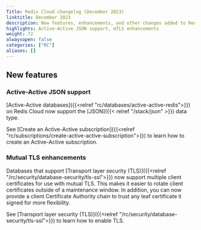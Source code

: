 ```yaml
---
Title: Redis Cloud changelog (December 2023)
linktitle: December 2023
description: New features, enhancements, and other changes added to Redis Cloud during December 2023.
highlights: Active-Active JSON support, mTLS enhancements
weight: 72
alwaysopen: false
categories: ["RC"]
aliases: []
---
```


## New features

### Active-Active JSON support

[Active-Active databases]({{<relref "rc/databases/active-active-redis">}}) on Redis Cloud now support the [JSON]({{< relref "/stack/json" >}}) data type. 

See [Create an Active-Active subscription]({{<relref "rc/subscriptions/create-active-active-subscription">}}) to learn how to create an Active-Active subscription.

### Mutual TLS enhancements

Databases that support [Transport layer security (TLS)]({{<relref "/rc/security/database-security/tls-ssl">}}) now support multiple client certificates for use with mutual TLS. This makes it easier to rotate client certificates outside of a maintenance window. In addition, you can now provide a client Certificate Authority chain to trust any leaf certificate it signed for more flexibility.

See [Transport layer security (TLS)]({{<relref "/rc/security/database-security/tls-ssl">}}) to learn how to enable TLS. 

